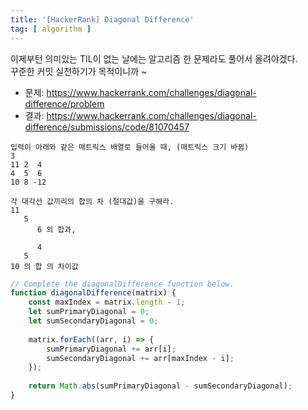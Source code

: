 ```yaml
---
title: '[HackerRank] Diagonal Difference'
tag: [ algorithm ]
---
```


이제부턴 의미있는 TIL이 없는 날에는 알고리즘 한 문제라도 풀어서 올려야겠다.  
꾸준한 커밋 실천하기가 목적이니까 ~

* 문제: https://www.hackerrank.com/challenges/diagonal-difference/problem
* 결과: https://www.hackerrank.com/challenges/diagonal-difference/submissions/code/81070457
```
입력이 아래와 같은 매트릭스 배열로 들어올 때, (매트릭스 크기 바뀜)
3
11 2  4
4  5  6
10 8 -12

각 대각선 값끼리의 합의 차 (절대값)을 구해라.
11
   5
      6 의 합과,
      
      4
   5
10 의 합 의 차이값
```

```javascript
// Complete the diagonalDifference function below.
function diagonalDifference(matrix) {
    const maxIndex = matrix.length - 1;
    let sumPrimaryDiagonal = 0;
    let sumSecondaryDiagonal = 0;
    
    matrix.forEach((arr, i) => {
        sumPrimaryDiagonal += arr[i];
        sumSecondaryDiagonal += arr[maxIndex - i];
    });
    
    return Math.abs(sumPrimaryDiagonal - sumSecondaryDiagonal);
}
```
